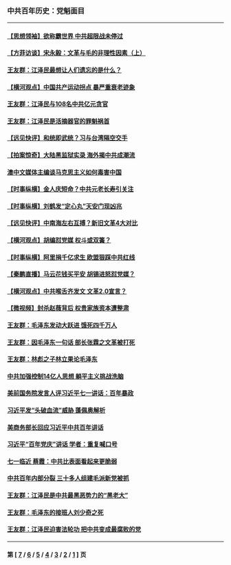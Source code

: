 ### 中共百年历史：党魁面目
---
#### [【思想领袖】欲称霸世界 中共超限战未停过](../../pages/nf1176107/n13745142.md?10190430) 
#### [【方菲访谈】宋永毅：文革与毛的非理性因素（上）](../../pages/nf1176107/n13469956.md?10190430) 
#### [王友群：江泽民最想让人们遗忘的是什么？](../../pages/nf1176107/n13408949.md?10190430) 
#### [【横河观点】中国共产运动拐点 暴严重衰老迹象](../../pages/nf1176107/n13388333.md?10190430) 
#### [王友群：江泽民与108名中共亿元贪官](../../pages/nf1176107/n13352358.md?10190430) 
#### [王友群：江泽民是活摘器官的罪魁祸首](../../pages/nf1176107/n13336903.md?10190430) 
#### [【远见快评】和统即武统？习与台湾隔空交手](../../pages/nf1176107/n13297739.md?10190430) 
#### [【拍案惊奇】大陆黑监狱实录 海外揭中共成潮流](../../pages/nf1176107/n13288853.md?10190430) 
#### [澳中文媒体主编谈马克思主义如何毒害中国](../../pages/nf1176107/n13257387.md?10190430) 
#### [【时事纵横】金人庆短命？中共元老长寿引关注](../../pages/nf1176107/n13217934.md?10190430) 
#### [【时事纵横】刘鹤发“定心丸”天安门现凶兆](../../pages/nf1176107/n13215416.md?10190430) 
#### [【远见快评】中南海左右互搏？新旧文革4大对比](../../pages/nf1176107/n13214745.md?10190430) 
#### [【横河观点】胡编怼党媒 权斗或双簧？](../../pages/nf1176107/n13210864.md?10190430) 
#### [【时事纵横】阿里捐千亿求生 欧盟狠踩中共红线](../../pages/nf1176107/n13206431.md?10190430) 
#### [【秦鹏直播】马云花钱买平安 胡锡进怒怼党媒？](../../pages/nf1176107/n13206392.md?10190430) 
#### [【横河观点】中共喉舌齐发文 文革2.0宣言？](../../pages/nf1176107/n13201248.md?10190430) 
#### [【微视频】封杀赵薇背后 权贵家族资本遭整肃](../../pages/nf1176107/n13197798.md?10190430) 
#### [王友群：毛泽东发动大跃进 饿死四千万人](../../pages/nf1176107/n13177158.md?10190430) 
#### [王友群：因毛泽东一句话 部长张霖之文革被打死](../../pages/nf1176107/n13161711.md?10190430) 
#### [王友群：林彪之子林立果论毛泽东](../../pages/nf1176107/n13128622.md?10190430) 
#### [中共加强控制14亿人思想 躺平主义挑战洗脑](../../pages/nf1176107/n13094299.md?10190430) 
#### [美前国务院发言人评习近平七一讲话：百年暴政](../../pages/nf1176107/n13066986.md?10190430) 
#### [习近平发“头破血流”威胁 蓬佩奥解析](../../pages/nf1176107/n13063604.md?10190430) 
#### [美商务部长回应习近平中共百年讲话](../../pages/nf1176107/n13062903.md?10190430) 
#### [习近平“百年党庆”讲话 学者：重复喊口号](../../pages/nf1176107/n13061411.md?10190430) 
#### [七一临近 蔡霞：中共比表面看起来更脆弱](../../pages/nf1176107/n13056418.md?10190430) 
#### [中共百年内部分裂 三十多人组建毛派新党被抓](../../pages/nf1176107/n13044023.md?10190430) 
#### [王友群：江泽民是中共最黑恶势力的“黑老大”](../../pages/nf1176107/n13022180.md?10190430) 
#### [王友群：毛泽东的接班人刘少奇之死](../../pages/nf1176107/n12991772.md?10190430) 
#### [王友群：江泽民迫害法轮功 把中共变成最腐败的党](../../pages/nf1176107/n12947347.md?10190430) 

---
#### 第 [ [7](./7.md?10190430) / [6](./6.md?10190430) / [5](./5.md?10190430) / [4](./4.md?10190430) / [3](./3.md?10190430) / [2](./2.md?10190430) / [1](./1.md?10190430) ] 页
